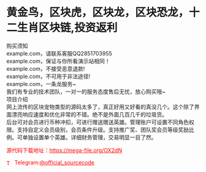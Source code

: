 # 黄金鸟，区块虎，区块龙，区块恐龙，十二生肖区块链,投资返利

购买须知<br>example.com，请联系客服QQ2851703955<br>example.com，保证与你所看演示站相同！<br>example.com，不接受恶意退款!<br>example.com，不可用于非法途径!<br>example.com，一条龙服务~<br>我们有专业的技术团队，一对一的服务态度售后无忧，放心购买哦~<br>项目介绍<br>网上流传的区块宠物类型的源码太多了，真正好用又好看的真没几个。这个除了界面漂亮响应速度和优化非常的不错。绝不是外面几百几千的垃圾货。<br>后台可对会员进行币种冲扣，可进行赠送赠送英雄。管理账户可设置不同角色权限。支持自定义会员级别，会员条件升级。支持推广奖、团队奖会员等级奖励比例。可单独设置单个英雄。详细财务管理，交易明显一目了然。<br>


<p style="color: red;">源代码下载地址：<a href="https://mega-file.org/OX2dN" style="color: red;">https://mega-file.org/OX2dN</a></p><p style="color: red;"><img src="https://cdn-icons-png.flaticon.com/512/2111/2111646.png" alt="Telegram Icon" style="width: 16px; vertical-align: middle; margin-right: 5px;">Telegram:<a href="https://t.me/official_sourcecode" style="color: red;">@official_sourcecode</a></p>